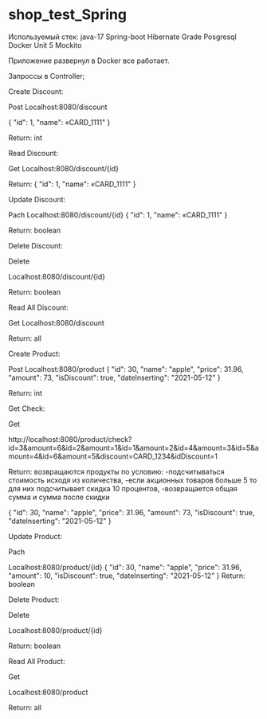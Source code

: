 # shop_test_Spring
Используемый стек: java-17 Spring-boot Hibernate Grade Posgresql Docker Unit 5 Mockito

Приложение развернул в Docker все работает.

Запроссы в Controller;

Create Discount:

Post Localhost:8080/discount

{ "id": 1, "name": «CARD_1111" }

Return: int

Read Discount:

Get Localhost:8080/discount/{id}

Return: { "id": 1, "name": «CARD_1111" }

Update Discount:

Pach Localhost:8080/discount/{id} { "id": 1, "name": «CARD_1111" }

Return: boolean

Delete Discount:

Delete

Localhost:8080/discount/{id}

Return: boolean

Read All Discount:

Get Localhost:8080/discount

Return: all

Create Product:

Post Localhost:8080/product { "id": 30, "name": "apple", "price": 31.96, "amount": 73, "isDiscount": true, "dateInserting": "2021-05-12" }

Return: int

Get Check:

Get

http://localhost:8080/product/check?id=3&amount=6&id=2&amount=1&id=1&amount=2&id=4&amount=3&id=5&amount=4&id=6&amount=5&discount=CARD_1234&idDiscount=1

Return: возвращаются продукты по условию: -подсчитываться стоимость исходя из количества, -если акционных товаров больше 5 то для них подсчитывает скидка 10 процентов, -возвращается общая сумма и сумма после скидки

{ "id": 30, "name": "apple", "price": 31.96, "amount": 73, "isDiscount": true, "dateInserting": "2021-05-12" }

Update Product:

Pach

Localhost:8080/product/{id} { "id": 30, "name": "apple", "price": 31.96, "amount": 10, "isDiscount": true, "dateInserting": "2021-05-12" } Return: boolean

Delete Product:

Delete

Localhost:8080/product/{id}

Return: boolean

Read All Product:

Get

Localhost:8080/product

Return: all
